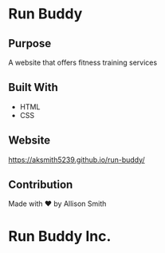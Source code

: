 # Run Buddy

## Purpose
A website that offers fitness training services

## Built With
* HTML
* CSS

## Website
https://aksmith5239.github.io/run-buddy/

## Contribution
Made with ❤️  by Allison Smith

# Run Buddy Inc. 